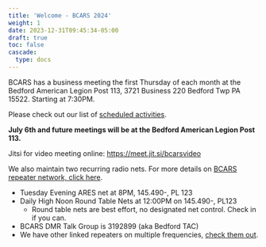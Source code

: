 ```yaml
---
title: 'Welcome - BCARS 2024'
weight: 1
date: 2023-12-31T09:45:34-05:00
draft: true
toc: false
cascade:
  type: docs
---
```


BCARS has a business meeting the first Thursday of each month at the Bedford American Legion Post 113, 3721 Business 220 Bedford Twp PA 15522. Starting at 7:30PM.

Please check out our list of [scheduled activities](/activities/).

**July 6th and future meetings will be at the Bedford American Legion Post 113.**

Jitsi for video meeting online: https://meet.jit.si/bcarsvideo

We also maintain two recurring radio nets. For more details on [BCARS repeater network, click here](/repeaters/).

- Tuesday Evening ARES net at 8PM, 145.490-, PL 123
- Daily High Noon Round Table Nets at 12:00PM on 145.490-, PL123 
  - Round table nets are best effort, no designated net control. Check in if you can.
- BCARS DMR Talk Group is 3192899 (aka Bedford TAC)
- We have other linked repeaters on multiple frequencies, [check them out](/repeaters/).


